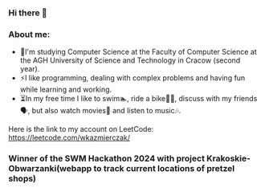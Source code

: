 ### Hi there 👋

### About me:
- 🌱I'm studying Computer Science at the Faculty of Computer Science at the AGH University of Science and Technology in Cracow (second year).
- ⚡I like programming, dealing with complex problems and having fun while learning and working.
- ⏳In my free time I like to swim🏊, ride a bike🚴🏼, discuss with my friends🗣️, but also watch movies🎥 and listen to music🎶.

Here is the link to my account on LeetCode:
https://leetcode.com/wkazmierczak/


<!--
**wkazmierczak/wkazmierczak** is a ✨ _special_ ✨ repository because its `README.md` (this file) appears on your GitHub profile.

Here are some ideas to get you started:

- 🔭 I’m currently working on ...
- 🌱 I’m currently learning ...
- 👯 I’m looking to collaborate on ...
- 🤔 I’m looking for help with ...
- 💬 Ask me about ...
- 📫 How to reach me: ...
- 😄 Pronouns: ...
- ⚡ Fun fact: ...
-->

### Winner of the SWM Hackathon 2024 with project Krakoskie-Obwarzanki(webapp to track current locations of pretzel shops)

